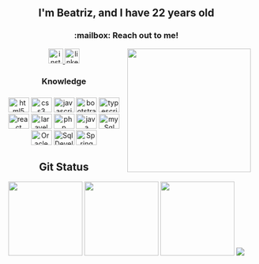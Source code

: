 
<div align="center">

<h2 align="center"> I'm Beatriz, and I have 22 years old</h2>

<div align="center">
<h3 align="center"> :mailbox: Reach out to me! </h3>
  <a href="https://www.instagram.com/httpsalyx/" target="_blank">
    <img src="https://img.shields.io/static/v1?message=Instagram&logo=instagram&label=&color=E4405F&logoColor=white&labelColor=&style=for-the-badge" height="30" alt="instagram logo"  />
  </a>
<!--  <a href="a.vasconcelos.1123@gmail.com" target="_blank">
    <img src="https://img.shields.io/static/v1?message=Gmail&logo=gmail&label=&color=D14836&logoColor=white&labelColor=&style=for-the-badge" height="30" alt="gmail logo"  />
  </a> -->
  <a href="https://www.linkedin.com/in/ana-vasconcelos-83b909235/" target="_blank">
    <img src="https://img.shields.io/static/v1?message=LinkedIn&logo=linkedin&label=&color=0077B5&logoColor=white&labelColor=&style=for-the-badge" height="30" alt="linkedin logo"  />
  </a>
<!--  <a href="https://t.me/AnaBeaDev" target="_blank">
    <img src="https://img.shields.io/static/v1?message=Telegram&logo=telegram&label=&color=2CA5E0&logoColor=white&labelColor=&style=for-the-badge" height="30" alt="telegram logo"  />
  </a> -->
  
  <img align="right" height="250" width="250" src="https://i.ibb.co/KjJsyZ6/picasion-com-69fe11dd8e31875524e32e9d823c192e.gif"/>
</div>


<div align="left">

  <h3 align="center">Knowledge</h3>

###

  <div align="center">
    <img src="https://cdn.jsdelivr.net/gh/devicons/devicon@latest/icons/html5/html5-original.svg" height="30" width="42" alt="html5 logo"  />
    <img src="https://cdn.jsdelivr.net/gh/devicons/devicon@latest/icons/css3/css3-original.svg" height="30" width="42" alt="css3 logo"  />
    <img src="https://cdn.jsdelivr.net/gh/devicons/devicon@latest/icons/javascript/javascript-original.svg" height="30" width="42" alt="javascript logo"  />
    <img src="https://cdn.jsdelivr.net/gh/devicons/devicon@latest/icons/bootstrap/bootstrap-original.svg" height="30" width="42" alt="bootstrap logo"  />
    <img src="https://cdn.jsdelivr.net/gh/devicons/devicon@latest/icons/typescript/typescript-plain.svg" height="30" width="42" alt="typescript logo"  />
    <img src="https://cdn.jsdelivr.net/gh/devicons/devicon@latest/icons/react/react-original.svg" height="30" width="42" alt="react logo"  />
    <img src="https://cdn.jsdelivr.net/gh/devicons/devicon@latest/icons/laravel/laravel-original.svg"  height="30" width="42" alt="laravel logo"  />
    <img src="https://cdn.jsdelivr.net/gh/devicons/devicon@latest/icons/php/php-original.svg"  height="30" width="42" alt="php logo"  />
    <img src="https://cdn.jsdelivr.net/gh/devicons/devicon@latest/icons/java/java-original.svg" height="30" width="42" alt="java logo"/>
    <img src="https://cdn.jsdelivr.net/gh/devicons/devicon@latest/icons/mysql/mysql-original.svg" height="30" width="42" alt="mySql logo"/>
    <img src="https://cdn.jsdelivr.net/gh/devicons/devicon@latest/icons/oracle/oracle-original.svg" height="30" width="42" alt="Oracle logo" />
    <img src="https://cdn.jsdelivr.net/gh/devicons/devicon@latest/icons/sqldeveloper/sqldeveloper-original.svg" height="30" width="42" alt="SqlDeveloper logo" />
    <img src="https://cdn.jsdelivr.net/gh/devicons/devicon@latest/icons/spring/spring-original.svg" height="30" width="42" alt="Spring logo"/>

  </div>
  
 
  
### 
<div align="left">
  <h2 align="center"> Git Status</h2>
  
  <div align="center">
  <img height="150" src="https://github-profile-summary-cards.vercel.app/api/cards/profile-details?username=anabeavasconcelos&theme=tokyonight"/> 
<!--     <a href="https://app.daily.dev/Alyx"><img src="https://github.com/AnaBeaVasconcelos/AnaBeaVasconcelos/blob/main/devcard.svg" align="right" width="230" height="500" alt="Ana Beatriz Vasconcelos's Dev Card"/> -->
    <img height="150" src="https://github-readme-stats.vercel.app/api?username=anabeavasconcelos&show_icons=true&theme=tokyonight&include_all_commits=true&count_private=false&hide_border=true&include_all_commits=true&count_private=true"/> 
    <img height="150" src="https://github-readme-stats.vercel.app/api/top-langs/?username=anabeavasconcelos&layout=compact&langs_count=7&theme=tokyonight&hide_border=true&include_all_commits=true&count_private=true"/> 
   <!-- <img height="150" src="https://github-readme-streak-stats.herokuapp.com/?user=anabeavasconcelos&theme=tokyonight&hide_border=true&include_all_commits=true&count_private=true"/> -->
    <img src="https://card.exophase.com/2/0/214865.png?1684628033"/>
  </div>
  
<div align="center">
   
<!-- ![Snake animation](https://github.com/AnaBeaVasconcelos/AnaBeaVasconcelos/blob/output/github-contribution-grid-snake.svg) -->

</div>

<!-- ![Spotify](https://spotify-recently-played-readme.vercel.app/api?user=qguzjop0e43sth8yjtbr5xije&width=1000) -->
